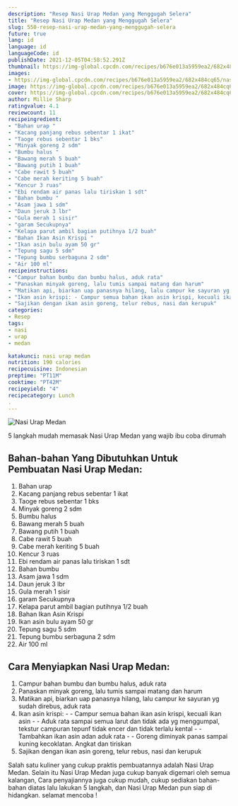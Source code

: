```yaml
---
description: "Resep Nasi Urap Medan yang Menggugah Selera"
title: "Resep Nasi Urap Medan yang Menggugah Selera"
slug: 550-resep-nasi-urap-medan-yang-menggugah-selera
future: true
lang: id
language: id
languageCode: id
publishDate: 2021-12-05T04:58:52.291Z 
thumbnail: https://img-global.cpcdn.com/recipes/b676e013a5959ea2/682x484cq65/nasi-urap-medan-foto-resep-utama.png
images:
- https://img-global.cpcdn.com/recipes/b676e013a5959ea2/682x484cq65/nasi-urap-medan-foto-resep-utama.png
image: https://img-global.cpcdn.com/recipes/b676e013a5959ea2/682x484cq65/nasi-urap-medan-foto-resep-utama.png
cover: https://img-global.cpcdn.com/recipes/b676e013a5959ea2/682x484cq65/nasi-urap-medan-foto-resep-utama.png
author: Millie Sharp
ratingvalue: 4.1
reviewcount: 11
recipeingredient:
- "Bahan urap "
- "Kacang panjang rebus sebentar 1 ikat"
- "Taoge rebus sebentar 1 bks"
- "Minyak goreng 2 sdm"
- "Bumbu halus "
- "Bawang merah 5 buah"
- "Bawang putih 1 buah"
- "Cabe rawit 5 buah"
- "Cabe merah keriting 5 buah"
- "Kencur 3 ruas"
- "Ebi rendam air panas lalu tiriskan 1 sdt"
- "Bahan bumbu "
- "Asam jawa 1 sdm"
- "Daun jeruk 3 lbr"
- "Gula merah 1 sisir"
- "garam Secukupnya"
- "Kelapa parut ambil bagian putihnya 1/2 buah"
- "Bahan Ikan Asin Krispi "
- "Ikan asin bulu ayam 50 gr"
- "Tepung sagu 5 sdm"
- "Tepung bumbu serbaguna 2 sdm"
- "Air 100 ml"
recipeinstructions:
- "Campur bahan bumbu dan bumbu halus, aduk rata"
- "Panaskan minyak goreng, lalu tumis sampai matang dan harum"
- "Matikan api, biarkan uap panasnya hilang, lalu campur ke sayuran yg sudah direbus, aduk rata"
- "Ikan asin krispi: - Campur semua bahan ikan asin krispi, kecuali ikan asin - Aduk rata sampai semua larut dan tidak ada yg menggumpal, tekstur campuran tepunf tidak encer dan tidak terlalu kental - Tambahkan ikan asin adan aduk rata - Goreng diminyak panas sampai kuning kecoklatan. Angkat dan tiriskan"
- "Sajikan dengan ikan asin goreng, telur rebus, nasi dan kerupuk"
categories:
- Resep
tags:
- nasi
- urap
- medan

katakunci: nasi urap medan 
nutrition: 190 calories
recipecuisine: Indonesian
preptime: "PT11M"
cooktime: "PT42M"
recipeyield: "4"
recipecategory: Lunch
. 
---
```



![Nasi Urap Medan](https://img-global.cpcdn.com/recipes/b676e013a5959ea2/682x484cq65/nasi-urap-medan-foto-resep-utama.png)

5 langkah mudah memasak  Nasi Urap Medan yang wajib ibu coba dirumah

<!--inarticleads1-->

## Bahan-bahan Yang Dibutuhkan Untuk Pembuatan Nasi Urap Medan:

1. Bahan urap 
1. Kacang panjang rebus sebentar 1 ikat
1. Taoge rebus sebentar 1 bks
1. Minyak goreng 2 sdm
1. Bumbu halus 
1. Bawang merah 5 buah
1. Bawang putih 1 buah
1. Cabe rawit 5 buah
1. Cabe merah keriting 5 buah
1. Kencur 3 ruas
1. Ebi rendam air panas lalu tiriskan 1 sdt
1. Bahan bumbu 
1. Asam jawa 1 sdm
1. Daun jeruk 3 lbr
1. Gula merah 1 sisir
1. garam Secukupnya
1. Kelapa parut ambil bagian putihnya 1/2 buah
1. Bahan Ikan Asin Krispi 
1. Ikan asin bulu ayam 50 gr
1. Tepung sagu 5 sdm
1. Tepung bumbu serbaguna 2 sdm
1. Air 100 ml



<!--inarticleads2-->

## Cara Menyiapkan Nasi Urap Medan:

1. Campur bahan bumbu dan bumbu halus, aduk rata
1. Panaskan minyak goreng, lalu tumis sampai matang dan harum
1. Matikan api, biarkan uap panasnya hilang, lalu campur ke sayuran yg sudah direbus, aduk rata
1. Ikan asin krispi: - - Campur semua bahan ikan asin krispi, kecuali ikan asin - - Aduk rata sampai semua larut dan tidak ada yg menggumpal, tekstur campuran tepunf tidak encer dan tidak terlalu kental - - Tambahkan ikan asin adan aduk rata - - Goreng diminyak panas sampai kuning kecoklatan. Angkat dan tiriskan
1. Sajikan dengan ikan asin goreng, telur rebus, nasi dan kerupuk




Salah satu kuliner yang cukup praktis pembuatannya adalah  Nasi Urap Medan. Selain itu  Nasi Urap Medan  juga cukup banyak digemari oleh semua kalangan, Cara penyajiannya juga cukup mudah, cukup sediakan bahan-bahan diatas lalu lakukan 5 langkah, dan  Nasi Urap Medan  pun siap di hidangkan. selamat mencoba !
